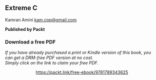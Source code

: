 ## Extreme C

Kamran Amini <kam.cpp@gmail.com>

**Published by Packt**
### Download a free PDF

 <i>If you have already purchased a print or Kindle version of this book, you can get a DRM-free PDF version at no cost.<br>Simply click on the link to claim your free PDF.</i>
<p align="center"> <a href="https://packt.link/free-ebook/9781789343625">https://packt.link/free-ebook/9781789343625 </a> </p>